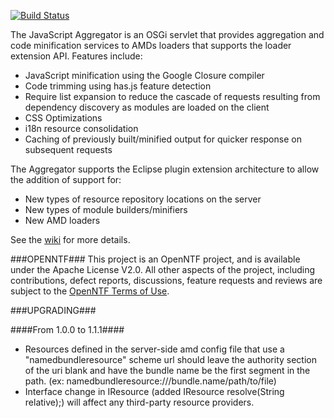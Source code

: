 <!--
   (C) Copyright 2012, IBM Corporation

   Licensed under the Apache License, Version 2.0 (the "License");
   you may not use this file except in compliance with the License.
   You may obtain a copy of the License at

       http://www.apache.org/licenses/LICENSE-2.0

   Unless required by applicable law or agreed to in writing, software
   distributed under the License is distributed on an "AS IS" BASIS,
   WITHOUT WARRANTIES OR CONDITIONS OF ANY KIND, either express or implied.
   See the License for the specific language governing permissions and
   limitations under the License.
-->

[![Build Status](https://buildhive.cloudbees.com/job/OpenNTF/job/JavascriptAggregator/badge/icon)](https://buildhive.cloudbees.com/job/OpenNTF/job/JavascriptAggregator/)

The JavaScript Aggregator is an OSGi servlet that provides aggregation and code minification 
services to AMDs loaders that supports the loader extension API.  Features include:

* JavaScript minification using the Google Closure compiler
* Code trimming using has.js feature detection
* Require list expansion to reduce the cascade of requests resulting from dependency discovery as modules are loaded on the client
* CSS Optimizations
* i18n resource consolidation
* Caching of previously built/minified output for quicker response on subsequent requests

The Aggregator supports the Eclipse plugin extension architecture to allow the addition of support for:
* New types of resource repository locations on the server
* New types of module builders/minifiers
* New AMD loaders

See the [wiki](https://github.com/OpenNTF/JavascriptAggregator/wiki) for more details.

###OPENNTF###
This project is an OpenNTF project, and is available under the Apache License V2.0. All other aspects of the project, including contributions, defect reports, discussions, feature requests and reviews are subject to the [OpenNTF Terms of Use](http://openntf.org/Internal/home.nsf/dx/Terms_of_Use).

###UPGRADING###

####From 1.0.0 to 1.1.1####
* Resources defined in the server-side amd config file that use a "namedbundleresource" scheme url should leave the authority section of the uri blank and have the bundle name be the first segment in the path. (ex: namedbundleresource:///bundle.name/path/to/file)
* Interface change in IResource (added IResource resolve(String relative);) will affect any third-party resource providers. 
